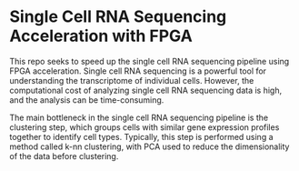 # Single Cell RNA Sequencing Acceleration with FPGA

This repo seeks to speed up the single cell RNA sequencing pipeline using FPGA acceleration. 
Single cell RNA sequencing is a powerful tool for understanding the transcriptome of individual cells.
However, the computational cost of analyzing single cell RNA sequencing data is high, and the analysis can be time-consuming. 

The main bottleneck in the single cell RNA sequencing pipeline is the clustering step, which groups cells with similar gene expression profiles together to identify cell types.
Typically, this step is performed using a method called k-nn clustering, with PCA used to reduce the dimensionality of the data before clustering.